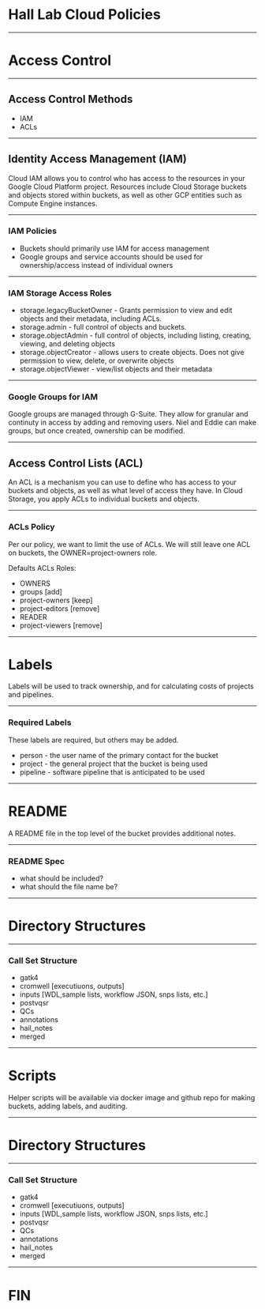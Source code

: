 # Hall Lab Cloud Policies

---

# Access Control

---

## Access Control Methods

* IAM
* ACLs

---

## Identity Access Management (IAM)

Cloud IAM allows you to control who has access to the resources in your Google Cloud Platform project. Resources include Cloud Storage buckets and objects stored within buckets, as well as other GCP entities such as Compute Engine instances.

---

### IAM Policies

* Buckets should primarily use IAM for access management
* Google groups and service accounts should be used for ownership/access instead of individual owners

---

### IAM Storage Access Roles

* storage.legacyBucketOwner - Grants permission to view and edit objects and their metadata, including ACLs.
* storage.admin - full control of objects and buckets. 
* storage.objectAdmin - full control of objects, including listing, creating, viewing, and deleting objects
* storage.objectCreator	 - allows users to create objects. Does not give permission to view, delete, or overwrite objects
* storage.objectViewer - view/list objects and their metadata

---

### Google Groups for IAM

Google groups are managed through G-Suite. They allow for granular and continuty in access by adding and removing users. Niel and Eddie can make groups, but once created, ownership can be modified.

---

## Access Control Lists (ACL)
An ACL is a mechanism you can use to define who has access to your buckets and objects, as well as what level of access they have. In Cloud Storage, you apply ACLs to individual buckets and objects.

---

### ACLs Policy

Per our policy, we want to limit the use of ACLs. We will still leave one ACL on buckets, the OWNER=project-owners role.

Defaults ACLs Roles:
* OWNERS
 * groups [add]
 * project-owners [keep]
 * project-editors [remove]
* READER
 * project-viewers [remove]

---

# Labels

Labels will be used to track ownership, and for calculating costs of projects and pipelines.

---

### Required Labels

These labels are required, but others may be added.

* person - the user name of the primary contact for the bucket
* project - the general project that the bucket is being used
* pipeline - software pipeline that is anticipated to be used

---

# README

A README file in the top level of the bucket provides additional notes.

---

### README Spec

* what should be included?
* what should the file name be?

---

# Directory Structures

---

### Call Set Structure

* gatk4
 * cromwell [executiuons, outputs]
 * inputs [WDL,sample lists, workflow JSON, snps lists, etc.]
* postvqsr
 * QCs
 * annotations
 * hail_notes
 * merged

---

# Scripts

Helper scripts will be available via docker image and github repo for making buckets, adding labels, and auditing.

---

# Directory Structures

---

### Call Set Structure

* gatk4
 * cromwell [executiuons, outputs]
 * inputs [WDL,sample lists, workflow JSON, snps lists, etc.]
* postvqsr
 * QCs
 * annotations
 * hail_notes
 * merged

---

# FIN
